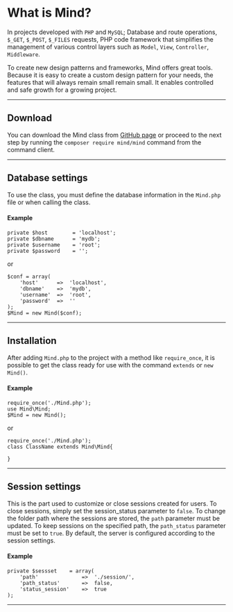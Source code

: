 
# What is Mind?

In projects developed with `PHP` and `MySQL`; Database and route operations, `$_GET`, `$_POST`, `$_FILES` requests, PHP code framework that simplifies the management of various control layers such as `Model`, `View`, `Controller`, `Middleware`.

To create new design patterns and frameworks, Mind offers great tools. Because it is easy to create a custom design pattern for your needs, the features that will always remain small remain small. It enables controlled and safe growth for a growing project.

---------- 

## Download

You can download the Mind class from [GitHub page](https://github.com/aliyilmaz/Mind/archive/master.zip) or proceed to the next step by running the `composer require mind/mind` command from the command client.

---------- 

## Database settings

To use the class, you must define the database information in the `Mind.php` file or when calling the class.

#### Example

    private $host        = 'localhost';
    private $dbname      = 'mydb';
    private $username    = 'root';
    private $password    = '';
    
or

    $conf = array(
        'host'      =>  'localhost',
        'dbname'    =>  'mydb',
        'username'  =>  'root',
        'password'  =>  ''
    );
    $Mind = new Mind($conf);

----------

## Installation

After adding `Mind.php` to the project with a method like `require_once`, it is possible to get the class ready for use with the command `extends` or `new Mind()`.

#### Example

    require_once('./Mind.php');
    use Mind\Mind;
    $Mind = new Mind();

or

    require_once('./Mind.php');
    class ClassName extends Mind\Mind{
    
    }

----------

## Session settings

This is the part used to customize or close sessions created for users. To close sessions, simply set the session_status parameter to `false`. To change the folder path where the sessions are stored, the `path` parameter must be updated. To keep sessions on the specified path, the `path_status` parameter must be set to `true`. By default, the server is configured according to the session settings.

#### Example

    private $sessset    = array(
        'path'              =>  './session/',
        'path_status'       =>  false,
        'status_session'    =>  true
    );

----------